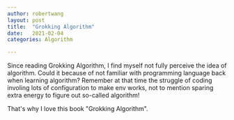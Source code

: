 ```yaml
---
author: robertwang
layout: post
title:  "Grokking Algorithm"
date:   2021-02-04
categories: Algorithm

---
```


Since reading Grokking Algorithm, I find myself not fully perceive the idea of algorithm. Could it because of not familiar with programming language back when learning algorithm? Remember at that time the struggle of coding involing lots of configuration to make env works, not to mention sparing extra energy to figure out so-called algorithm!

That's why I love this book "Grokking Algorithm".

